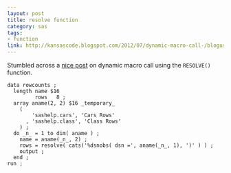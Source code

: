 ```yaml
---
layout: post
title: resolve function
category: sas
tags:
- function
link: http://kansascode.blogspot.com/2012/07/dynamic-macro-call-/blogusing-resolve.html
---
```


Stumbled across a [nice post](http://kansascode.blogspot.com/2012/07/dynamic-macro-call-using-resolve.html) on dynamic macro call using the `RESOLVE()` function.

<!--more-->

    data rowcounts ;
      length name $16
             rows   8 ;
      array aname(2, 2) $16 _temporary_ 
        ( 
            'sashelp.cars', 'Cars Rows'
          , 'sashelp.class', 'Class Rows' 
        ) ;
      do _n_ = 1 to dim( aname ) ;
        name = aname(_n_, 2) ;
        rows = resolve( cats('%dsnobs( dsn =', aname(_n_, 1), ')' ) ) ;
        output ;
      end ;
    run ;
